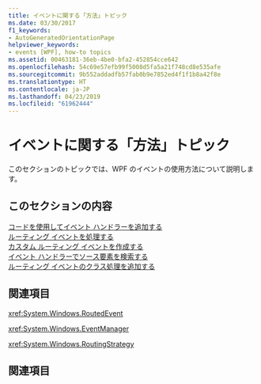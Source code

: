 ```yaml
---
title: イベントに関する「方法」トピック
ms.date: 03/30/2017
f1_keywords:
- AutoGeneratedOrientationPage
helpviewer_keywords:
- events [WPF], how-to topics
ms.assetid: 00463181-36eb-4be0-bfa2-452854cce642
ms.openlocfilehash: 54c69e57efb99f5008d5fa5a21f748cd8e535afe
ms.sourcegitcommit: 9b552addadfb57fab0b9e7852ed4f1f1b8a42f8e
ms.translationtype: HT
ms.contentlocale: ja-JP
ms.lasthandoff: 04/23/2019
ms.locfileid: "61962444"
---
```

# <a name="events-how-to-topics"></a>イベントに関する「方法」トピック
このセクションのトピックでは、WPF のイベントの使用方法について説明します。  
  
## <a name="in-this-section"></a>このセクションの内容  
 [コードを使用してイベント ハンドラーを追加する](how-to-add-an-event-handler-using-code.md)  
 [ルーティング イベントを処理する](how-to-handle-a-routed-event.md)  
 [カスタム ルーティング イベントを作成する](how-to-create-a-custom-routed-event.md)  
 [イベント ハンドラーでソース要素を検索する](how-to-find-the-source-element-in-an-event-handler.md)  
 [ルーティング イベントのクラス処理を追加する](how-to-add-class-handling-for-a-routed-event.md)  
  
## <a name="reference"></a>関連項目  
 <xref:System.Windows.RoutedEvent>  
  
 <xref:System.Windows.EventManager>  
  
 <xref:System.Windows.RoutingStrategy>  
  
## <a name="related-sections"></a>関連項目
